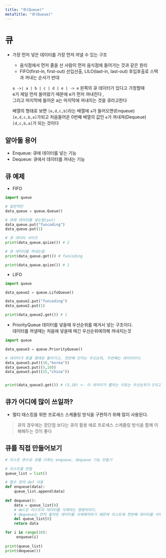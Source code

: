 ```yaml
---
title: "큐(Queue)"
metaTitle: "큐(Queue)"
---
```


# 큐

* 가장 먼저 넣은 데이터를 가장 먼저 꺼낼 수 있는 구조 
    * 음식점에서 먼저 줄을 선 사람이 먼저 음식점에 들어가는 것과 같은 원리
    * FIFO(first-in, first-out) 선입선출, LILO(last-in, last-out) 후입후출로 스택과 꺼내는 순서가 반대

    `a ->| a | b | c | d | e | -> e` 왼쪽의 큐 데이터가 있다고 가정할때  
    e가 제일 먼저 들어왔기 때문에 e가 먼저 꺼내진다 ,  
    그리고 마지막에 들어온 a는 마지막에 꺼내지는 것을 큐라고한다

    배열의 형태로 보면 `[e,d,c,b]`라는 배열에 `a`가 들어오면(Enqueue)  
    `[e,d,c,b,a]`가되고 처음들어온 0번째 배열의 값인 `e`가 꺼내져(Dequeue)  
    `[d,c,b,a]`가 되는 것이다

 
## 알아둘 용어

- Enqueue: 큐에 데이터를 넣는 기능
- Dequeue: 큐에서 데이터를 꺼내는 기능

## 큐 예제

- FIFO
```python
import queue

# 일반적인 
data_queue = queue.Queue()

# 큐에 데이터를 넣는법(put)
data_queue.put("funcoding")
data_queue.put(1)

# 큐 데이터 사이즈
print(data_queue.qsize()) # 2

# 큐 데이터를 꺼내는법
print(data_queue.get()) # funcoding

print(data_queue.qsize()) # 1
```

- LIFO
```python
import queue

data_queue2 = queue.LifoQueue()

data_queue2.put("funcoding")
data_queue2.put(1)

print(data_queue2.get()) # 1
```

- PriorityQueue
데이터를 넣을때 우선순위를 매겨서 넣는 구조이다.  
데이터를 꺼낼때는 처음에 넣을때 매긴 우선순위에의해 꺼내지는것

```python
import queue

data_queue3 = queue.PriorityQueue()

# 데이터가 튜플 형태로 들어가고, 첫번째 인자는 우선순위, 두번째는 데이터이다.
data_queue3.put((10,"korea"))
data_queue3.put((5,10))
data_queue3.put((15,"china"))


print(data_queue3.get()) # (5,10) <- 이 데이터가 뽑히는 이유는 우선순위가 5이고 다른 데이터 보다 우선순위가 먼저이기 때문이다
```

## 큐가 어디에 많이 쓰일까?

* 멀티 태스킹을 위한 프로세스 스케쥴링 방식을 구현하기 위해 많이 사용된다.
> 큐의 경우에는 장단점 보다는 큐의 활용 예로 프로세스 스케쥴링 방식을 함께 이해해두는 것이 좋다

## 큐를 직접 만들어보기

```python
# 리스트 변수로 큐를 다루는 enqueue, dequeue 기능 만들기

# 리스트를 만듬
queue_list = list()

# 함수 정의 def 사용
def enqueue(data):
    queue_list.append(data)
    
def dequeue():
    data = queue_list[0]
    # del은 리스트의 데이터를 삭제하는 명령어이다.
    # dequeue는 먼저 들어온 데이터를 삭제해야되기 때문에 리스트에 첫번째 데이터를 삭제한다
    del queue_list[0]
    return data

for i in range(10):
     enqueue(i)
        
print(queue_list)
print(dequeue())
```